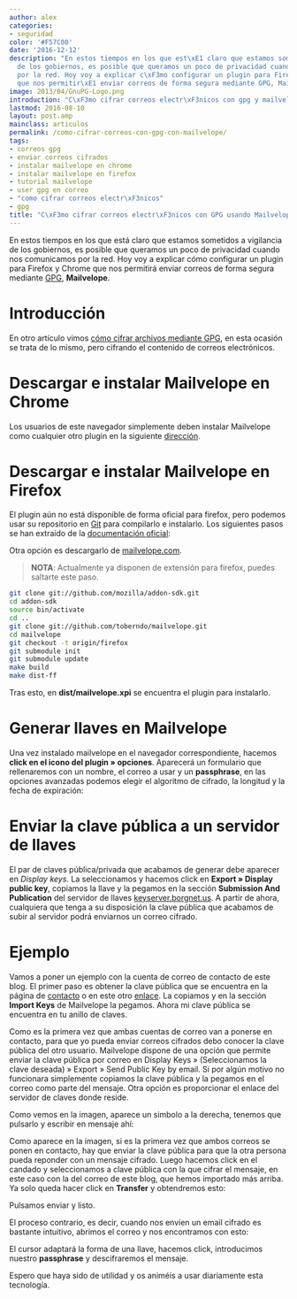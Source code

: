 ```yaml
---
author: alex
categories:
- seguridad
color: '#F57C00'
date: '2016-12-12'
description: "En estos tiempos en los que est\xE1 claro que estamos sometidos a vigilancia
  de los gobiernos, es posible que queramos un poco de privacidad cuando nos comunicamos
  por la red. Hoy voy a explicar c\xF3mo configurar un plugin para Firefox y Chrome
  que nos permitir\xE1 enviar correos de forma segura mediante GPG, Mailvelope."
image: 2013/04/GnuPG-Logo.png
introduction: "C\xF3mo cifrar correos electr\xF3nicos con gpg y mailvelope"
lastmod: 2016-08-10
layout: post.amp
mainclass: articulos
permalink: /como-cifrar-correos-con-gpg-con-mailvelope/
tags:
- correos gpg
- enviar correos cifrados
- instalar mailvelope en chrome
- instalar mailvelope en firefox
- tutorial mailvelope
- user gpg en correo
- "como cifrar correos electr\xF3nicos"
- gpg
title: "C\xF3mo cifrar correos electr\xF3nicos con GPG usando Mailvelope"
---
```


<figure>
    <amp-img on="tap:lightbox1" role="button" tabindex="0" layout="responsive" src="/img/2013/04/GnuPG-Logo.png" alt="Cómo cifrar correos con GPG usando Mailvelope" width="400px" height="175px"></amp-img>
</figure>

En estos tiempos en los que está claro que estamos sometidos a vigilancia de los gobiernos, es posible que queramos un poco de privacidad cuando nos comunicamos por la red. Hoy voy a explicar cómo configurar un plugin para Firefox y Chrome que nos permitirá enviar correos de forma segura mediante [GPG](/tags/gpg), **Mailvelope**.



<!--more--><!--ad-->

# Introducción

En otro artículo vimos [cómo cifrar archivos mediante GPG][1], en esta ocasión se trata de lo mismo, pero cifrando el contenido de correos electrónicos.

# Descargar e instalar Mailvelope en Chrome

Los usuarios de este navegador simplemente deben instalar Mailvelope como cualquier otro plugin en la siguiente <a href="https://chrome.google.com/webstore/detail/mailvelope/kajibbejlbohfaggdiogboambcijhkke?hl=en-US" title="Instalar Mailvelope en Chrome" target="_blank">dirección</a>.

# Descargar e instalar Mailvelope en Firefox

El plugin aún no está disponible de forma oficial para firefox, pero podemos usar su repositorio en [Git][2] para compilarlo e instalarlo. Los siguientes pasos se han extraído de la <a href="https://github.com/mailvelope/mailvelope" title="Compilar Mailvelope" target="_blank">documentación oficial</a>:

Otra opción es descargarlo de [mailvelope.com](https://www.mailvelope.com/ "Página oficial de Mailvelope").

> __NOTA__: Actualmente ya disponen de extensión para firefox, puedes saltarte este paso.

```bash
git clone git://github.com/mozilla/addon-sdk.git
cd addon-sdk
source bin/activate
cd ..
git clone git://github.com/toberndo/mailvelope.git
cd mailvelope
git checkout -t origin/firefox
git submodule init
git submodule update
make build
make dist-ff
```

Tras esto, en **dist/mailvelope.xpi** se encuentra el plugin para instalarlo.

# Generar llaves en Mailvelope

Una vez instalado mailvelope en el navegador correspondiente, hacemos **click en el icono del plugin » opciones**. Aparecerá un formulario que rellenaremos con un nombre, el correo a usar y un **passphrase**, en las opciones avanzadas podemos elegir el algoritmo de cifrado, la longitud y la fecha de expiración:

<figure>
    <amp-img on="tap:lightbox1" role="button" tabindex="0" layout="responsive" src="/img/2013/08/Cómo-cifrar-correos-con-GPG-usando-Mailvelope.png" alt="Cómo cifrar correos con GPG usando Mailvelope" width="610px" height="619px"></amp-img>
</figure>

# Enviar la clave pública a un servidor de llaves

El par de claves pública/privada que acabamos de generar debe aparecer en *Display keys*. La seleccionamos y hacemos click en **Export » Display public key**, copiamos la llave y la pegamos en la sección **Submission And Publication** del servidor de llaves <a href="http://keyserver.borgnet.us/" target="_blank">keyserver.borgnet.us</a>. A partir de ahora, cualquiera que tenga a su disposición la clave pública que acabamos de subir al servidor podrá enviarnos un correo cifrado.

# Ejemplo

Vamos a poner un ejemplo con la cuenta de correo de contacto de este blog. El primer paso es obtener la clave pública que se encuentra en la página de [contacto][3] o en este otro <a href="http://keyserver.borgnet.us:11371/pks/lookup?op=get&search=0x083EDE12BE101B2B" target="_blank">enlace</a>. La copiamos y en la sección **Import Keys** de Mailvelope la pegamos. Ahora mi clave pública se encuentra en tu anillo de claves.

Como es la primera vez que ambas cuentas de correo van a ponerse en contacto, para que yo pueda enviar correos cifrados debo conocer la clave pública del otro usuario. Mailvelope dispone de una opción que permite enviar la clave pública por correo en Display Keys » (Seleccionamos la clave deseada) » Export » Send Public Key by email. Si por algún motivo no funcionara simplemente copiamos la clave pública y la pegamos en el correo como parte del mensaje. Otra opción es proporcionar el enlace del servidor de claves donde reside.

<figure>
    <amp-img on="tap:lightbox1" role="button" tabindex="0" layout="responsive" src="/img/2013/08/Cómo-cifrar-correos-con-GPG-usando-Mailvelope1.png" alt="Cómo cifrar correos con GPG usando Mailvelope" width="597px" height="592px"></amp-img>
</figure>

Como vemos en la imagen, aparece un simbolo a la derecha, tenemos que pulsarlo y escribir en mensaje ahí:

<figure>
    <amp-img on="tap:lightbox1" role="button" tabindex="0" layout="responsive" src="/img/2013/08/Cómo-cifrar-correos-con-GPG-usando-Mailvelope2.png" alt="Cómo cifrar correos con GPG usando Mailvelope" width="1255px" height="978px"></amp-img>
</figure>

Como aparece en la imagen, si es la primera vez que ambos correos se ponen en contacto, hay que enviar la clave pública para que la otra persona pueda reponder con un mensaje cifrado. Luego hacemos click en el candado y seleccionamos a clave pública con la que cifrar el mensaje, en este caso con la del correo de este blog, que hemos importado más arriba. Ya solo queda hacer click en **Transfer** y obtendremos esto:

<figure>
    <amp-img on="tap:lightbox1" role="button" tabindex="0" layout="responsive" src="/img/2013/08/Cómo-cifrar-correos-con-GPG-usando-Mailvelope3.png" alt="Cómo cifrar correos con GPG usando Mailvelope" width="590px" height="587px" ></amp-img>
</figure>

Pulsamos enviar y listo.

El proceso contrario, es decir, cuando nos envíen un email cifrado es bastante intuitivo, abrimos el correo y nos encontramos con esto:

<figure>
    <amp-img on="tap:lightbox1" role="button" tabindex="0" layout="responsive" src="/img/2013/08/Cómo-cifrar-correos-con-GPG-usando-Mailvelope4.png" alt="Cómo cifrar correos con GPG usando Mailvelope" width="795px" height="380px" ></amp-img>
</figure>

El cursor adaptará la forma de una llave, hacemos click, introducimos nuestro **passphrase** y descifraremos el mensaje.

Espero que haya sido de utilidad y os animéis a usar diariamente esta tecnología.

 [1]: https://elbauldelprogramador.com/editar-y-crear-archivos-cifrados-con-gpg-en-vim/ "Editar y crear archivos cifrados con GPG en Vim"
 [2]: https://elbauldelprogramador.com/mini-tutorial-y-chuleta-de-comandos-git/ "Git: Mini Tutorial y chuleta de comandos"
 [3]: https://elbauldelprogramador.com/contacto "Contacto"